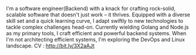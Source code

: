 I'm a software engineer(Backend) with a knack for crafting rock-solid, scalable software that doesn't just work – it thrives. Equipped with a diverse skill set and a quick learning curve, I adapt swiftly to new technologies to tackle complex challenges head-on. Currently wielding Golang and Node.js as my primary tools, I craft efficient and powerful backend systems. When I'm not architecting efficient systems, I'm exploring the DevOps and Linux landscape. 
CV : http://bit.ly/3X2aAJt
